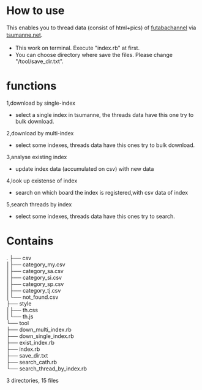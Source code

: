 # How to use
This enables you to thread data (consist of html+pics) of [futabachannel](https://www.2chan.net/) via [tsumanne.net](https://tsumanne.net/).　　
- This work on terminal. Execute "index.rb" at first.　　
- You can choose directory where save the files. Please change "/tool/save_dir.txt".
# functions
1,download by single-index  
- select a single index in tsumanne, the threads data have this one try to bulk download.  

2,download by multi-index  
- select some indexes, threads data have this ones try to bulk download.  

3,analyse existing index  
- update index data (accumulated on csv) with new data  

4,look up existense of index  
- search on which board the index is registered,with csv data of index  

5,search threads by index  
- select some indexes, threads data have this ones try to search.
# Contains
.
├── csv  
│├── category_my.csv  
│├── category_sa.csv  
│├── category_si.csv  
│├── category_sp.csv  
│├── category_tj.csv  
│└── not_found.csv  
├── style  
│├── th.css  
│└── th.js  
└── tool  
 ├── down_multi_index.rb  
 ├── down_single_index.rb  
 ├── exist_index.rb  
 ├── index.rb  
 ├── save_dir.txt  
 ├── search_cath.rb  
 └── search_thread_by_index.rb  
  
3 directories, 15 files  

